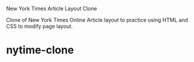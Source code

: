 New York Times Article Layout Clone

Clone of New York Times Online Article layout to practice using HTML and CSS to modify page layout.
# nytime-clone
